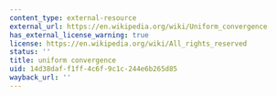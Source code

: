 ```yaml
---
content_type: external-resource
external_url: https://en.wikipedia.org/wiki/Uniform_convergence
has_external_license_warning: true
license: https://en.wikipedia.org/wiki/All_rights_reserved
status: ''
title: uniform convergence
uid: 14d38daf-f1ff-4c6f-9c1c-244e6b265d85
wayback_url: ''
---
```


